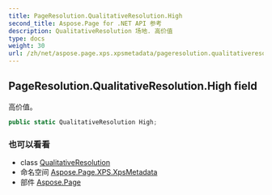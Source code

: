 ```yaml
---
title: PageResolution.QualitativeResolution.High
second_title: Aspose.Page for .NET API 参考
description: QualitativeResolution 场地. 高价值
type: docs
weight: 30
url: /zh/net/aspose.page.xps.xpsmetadata/pageresolution.qualitativeresolution/high/
---
```

## PageResolution.QualitativeResolution.High field

高价值。

```csharp
public static QualitativeResolution High;
```

### 也可以看看

* class [QualitativeResolution](../)
* 命名空间 [Aspose.Page.XPS.XpsMetadata](../../pageresolution.qualitativeresolution/)
* 部件 [Aspose.Page](../../../)


